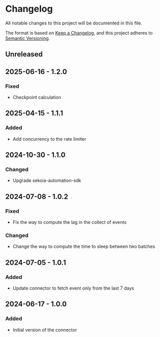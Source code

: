 # Changelog

All notable changes to this project will be documented in this file.

The format is based on [Keep a Changelog](https://keepachangelog.com/en/1.0.0/),
and this project adheres to [Semantic Versioning](https://semver.org/spec/v2.0.0.html).

## Unreleased

## 2025-06-16 - 1.2.0

### Fixed

- Checkpoint calculation

## 2025-04-15 - 1.1.1

### Added

- Add concurrency to the rate limiter

## 2024-10-30 - 1.1.0

### Changed

- Upgrade sekoia-automation-sdk

## 2024-07-08 - 1.0.2

### Fixed

- Fix the way to compute the lag in the collect of events

### Changed

- Change the way to compute the time to sleep between two batches

## 2024-07-05 - 1.0.1

### Added

- Update connector to fetch event only from the last 7 days

## 2024-06-17 - 1.0.0

### Added

- Initial version of the connector
